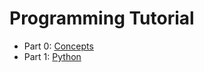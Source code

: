 # Programming Tutorial

 - Part 0: [Concepts](00/)
 - Part 1: [Python](01/)


<!-- TODO: Classes/OOP -->
<!-- TODO: File I/O -->